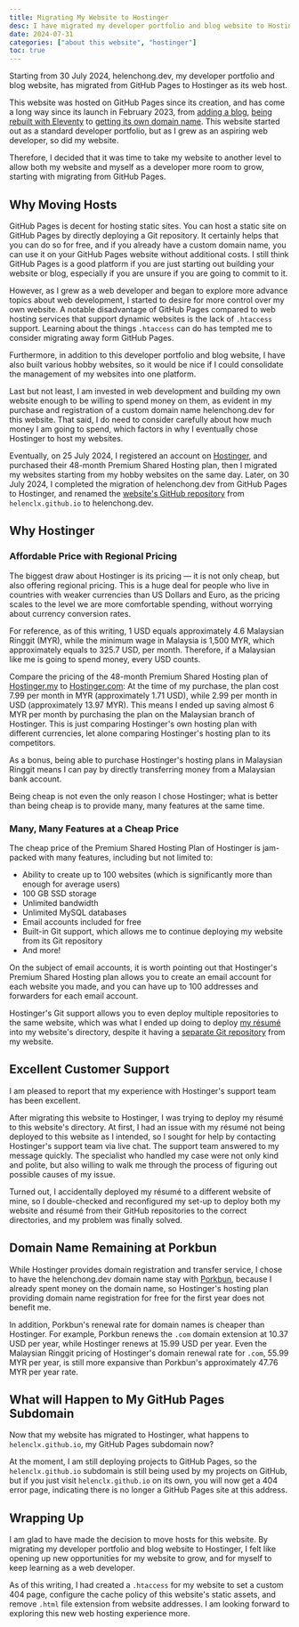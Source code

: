 ```yaml
---
title: Migrating My Website to Hostinger
desc: I have migrated my developer portfolio and blog website to Hostinger.
date: 2024-07-31
categories: ["about this website", "hostinger"]
toc: true
---
```


Starting from 30 July 2024, helenchong.dev, my developer portfolio and blog website, has migrated from GitHub Pages to Hostinger as its web host.

This website was hosted on GitHub Pages since its creation, and has come a long way since its launch in February 2023, from [adding a blog](https://helenchong.dev/blog/posts/2023-08-21-Welcome-to-Helen-Codes/), [being rebuilt with Eleventy](/blog/posts/2024-04-11-rebuilding-my-developer-portfolio-with-eleventy/) to [getting its own domain name](/blog/posts/2024-05-29-custom-domain-name-helenchong-dev/). This website started out as a standard developer portfolio, but as I grew as an aspiring web developer, so did my website.

Therefore, I decided that it was time to take my website to another level to allow both my website and myself as a developer more room to grow, starting with migrating from GitHub Pages.

## Why Moving Hosts

GitHub Pages is decent for hosting static sites. You can host a static site on GitHub Pages by directly deploying a Git repository. It certainly helps that you can do so for free, and if you already have a custom domain name, you can use it on your GitHub Pages website without additional costs. I still think GitHub Pages is a good platform if you are just starting out building your website or blog, especially if you are unsure if you are going to commit to it.

However, as I grew as a web developer and began to explore more advance topics about web development, I started to desire for more control over my own website. A notable disadvantage of GitHub Pages compared to web hosting services that support dynamic websites is the lack of `.htaccess` support. Learning about the things `.htaccess` can do has tempted me to consider migrating away form GitHub Pages.

Furthermore, in addition to this developer portfolio and blog website, I have also built various hobby websites, so it would be nice if I could consolidate the management of my websites into one platform.

Last but not least, I am invested in web development and building my own website  enough to be willing to spend money on them, as evident in my purchase and registration of a custom domain name helenchong.dev for this website. That said, I do need to consider carefully about how much money I am going to spend, which factors in why I eventually chose Hostinger to host my websites.

Eventually, on 25 July 2024, I registered an account on [Hostinger](https://www.hostinger.my/), and purchased their 48-month Premium Shared Hosting plan, then I migrated my websites starting from my hobby websites on the same day. Later, on 30 July 2024, I completed the migration of helenchong.dev from GitHub Pages to Hostinger, and renamed the [website's GitHub repository](https://github.com/helenclx/helenchong.dev) from `helenclx.github.io` to helenchong.dev.

## Why Hostinger

### Affordable Price with Regional Pricing

The biggest draw about Hostinger is its pricing — it is not only cheap, but also offering regional pricing. This is a huge deal for people who live in countries with weaker currencies than US Dollars and Euro, as the pricing scales to the level we are more comfortable spending, without worrying about currency conversion rates.

For reference, as of this writing, 1 USD equals approximately 4.6 Malaysian Ringgit (MYR), while the minimum wage in Malaysia is 1,500 MYR, which approximately equals to 325.7 USD, per month. Therefore, if a Malaysian like me is going to spend money, every USD counts.

Compare the pricing of the 48-month Premium Shared Hosting plan of [Hostinger.my](https://www.hostinger.my/) to [Hostinger.com](https://www.hostinger.com/): At the time of my purchase, the plan cost 7.99 per month in MYR (approximately 1.71 USD), while 2.99 per month in USD (approximately 13.97 MYR). This means I ended up saving almost 6 MYR per month by purchasing the plan on the Malaysian branch of Hostinger. This is just comparing Hostinger's own hosting plan with different currencies, let alone comparing Hostinger's hosting plan to its competitors.

As a bonus, being able to purchase Hostinger's hosting plans in Malaysian Ringgit means I can pay by directly transferring money from a Malaysian bank account.

Being cheap is not even the only reason I chose Hostinger; what is better than being cheap is to provide many, many features at the same time.

### Many, Many Features at a Cheap Price

The cheap price of the Premium Shared Hosting Plan of Hostinger is jam-packed with many features, including but not limited to:
- Ability to create up to 100 websites (which is significantly more than enough for average users)
- 100 GB SSD storage
- Unlimited bandwidth
- Unlimited MySQL databases
- Email accounts included for free
- Built-in Git support, which allows me to continue deploying my website from its Git repository
- And more!

On the subject of email accounts, it is worth pointing out that Hostinger's Premium Shared Hosting plan allows you to create an email account for each website you made, and you can have up to 100 addresses and forwarders for each email account.

Hostinger's Git support allows you to even deploy multiple repositories to the same website, which was what I ended up doing to deploy [my résumé](/resume) into my website's directory, despite it having a [separate Git repository](https://github.com/helenclx/resume) from my website.

## Excellent Customer Support

I am pleased to report that my experience with Hostinger's support team has been excellent.

After migrating this website to Hostinger, I was trying to deploy my résumé to this website's directory. At first, I had an issue with my résumé not being deployed to this website as I intended, so I sought for help by contacting Hostinger's support team via live chat. The support team answered to my message quickly. The specialist who handled my case were not only kind and polite, but also willing to walk me through the process of figuring out possible causes of my issue.

Turned out, I accidentally deployed my résumé to a different website of mine, so I double-checked and reconfigured my set-up to deploy both my website and résumé from their GitHub repositories to the correct directories, and my problem was finally solved.

## Domain Name Remaining at Porkbun

While Hostinger provides domain registration and transfer service, I chose to have the helenchong.dev domain name stay with [Porkbun](https://porkbun.com/), because I already spent money on the domain name, so Hostinger's hosting plan providing domain name registration for free for the first year does not benefit me.

In addition, Porkbun's renewal rate for domain names is cheaper than Hostinger. For example, Porkbun renews the `.com` domain extension at 10.37 USD per year, while Hostinger renews at 15.99 USD per year. Even the Malaysian Ringgit pricing of Hostinger's domain renewal rate for `.com`, 55.99 MYR per year, is still more expansive than Porkbun's approximately 47.76 MYR per year rate.

## What will Happen to My GitHub Pages Subdomain

Now that my website has migrated to Hostinger, what happens to `helenclx.github.io`, my GitHub Pages subdomain now?

At the moment, I am still deploying projects to GitHub Pages, so the `helenclx.github.io` subdomain is still being used by my projects on GitHub, but if you just visit `helenclx.github.io` on its own, you will now get a 404 error page, indicating there is no longer a GitHub Pages site at this address.

## Wrapping Up

I am glad to have made the decision to move hosts for this website. By migrating my developer portfolio and blog website to Hostinger, I felt like opening up new opportunities for my website to grow, and for myself to keep learning as a web developer.

As of this writing, I had created a `.htaccess` for my website to set a custom 404 page, configure the cache policy of this website's static assets, and remove `.html` file extension from website addresses. I am looking forward to exploring this new web hosting experience more.
